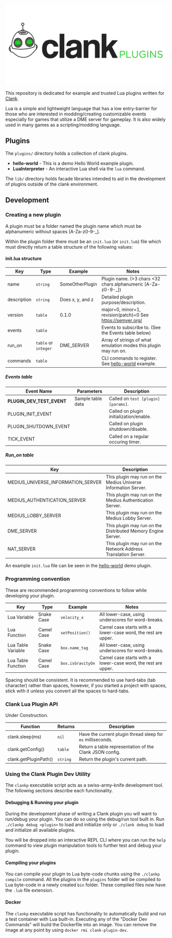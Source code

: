 ![Clank Plugins Logo](clank-plugins-logo.png)

This repository is dedicated for example and trusted Lua plugins written for [Clank](https://github.com/hashsploit/clank).

Lua is a simple and lightweight language that has a low entry-barrier for those who are interested in modding/creating customizable events especially for games that utilize a DME server for gameplay.
It is also widely used in many games as a scripting/modding language.

## Plugins

The `plugins/` directory holds a collection of clank plugins.

- **hello-world** - This is a demo Hello World example plugin.
- **LuaInterpreter** - An interactive Lua shell via the `lua` command.

The `lib/` directory holds facade libraries intended to aid in the development of plugins outside of the clank environment.

## Development

### Creating a new plugin
A plugin must be a folder named the plugin name which must be alphanumeric without spaces [A-Za-z0-9-_].

Within the plugin folder there must be an `init.lua` (or `init.lub`) file which must directly return a table structure
of the following values:

#### init.lua structure
| Key             | Type                 | Example            | Notes                                                            |
|-----------------|----------------------|--------------------|------------------------------------------------------------------|
| name            | `string`             | SomeOtherPlugin    | Plugin name. (>3 chars <32 chars alphanumeric [A-Za-z0-9-_])     |
| description     | `string`             | Does x, y, and z   | Detailed plugin purpose/description.                             |
| version         | `table`              | 0.1.0              | major=0, minor=1, revision(patch)=0 See https://semver.org/      |
| events          | `table`              |                    | Events to subscribe to. (See the Events table below)             |
| run_on          | `table` or `integer` | DME_SERVER         | Array of strings of what emulation modes this plugin may run on. |
| commands        | `table`              |                    | CLI commands to register. See [hello-world](plugins/hello-world/init.lua) example.|

##### Events table
| Event Name                | Parameters            | Description                                           |
|---------------------------|-----------------------|-------------------------------------------------------|
| **PLUGIN_DEV_TEST_EVENT** | Sample table data     | Called on `test [plugin] [params]`.                   |
| PLUGIN_INIT_EVENT         |                       | Called on plugin initialization/enable.               |
| PLUGIN_SHUTDOWN_EVENT     |                       | Called on plugin shutdown/disable.                    |
| TICK_EVENT                |                       | Called on a regular occuring timer.                   |

##### Run_on table
| Key                                | Description                                                           |
|------------------------------------|-----------------------------------------------------------------------|
| MEDIUS_UNIVERSE_INFORMATION_SERVER | This plugin may run on the Medius Universe Information Server.        |
| MEDIUS_AUTHENTICATION_SERVER       | This plugin may run on the Medius Authentication Server.              |
| MEDIUS_LOBBY_SERVER                | This plugin may run on the Medius Lobby Server.                       |
| DME_SERVER                         | This plugin may run on the Distributed Memory Engine Server.          |
| NAT_SERVER                         | This plugin may run on the Network Address Translation Server.        |


An example `init.lua` file can be seen in the [hello-world](plugins/hello-world/init.lua) demo plugin.

### Programming convention
These are recommended programming conventions to follow while developing your plugin.

| Key                | Type       | Example            | Notes                                                         |
|--------------------|------------|--------------------|---------------------------------------------------------------|
| Lua Variable       | Snake Case | `velocity_x`       | All lower-case, using underscores for word-breaks.            |
| Lua Function       | Camel Case | `setPosition()`    | Camel case starts with a lower-case word, the rest are upper. |
| Lua Table Variable | Snake Case | `box.name_tag`     | All lower-case, using underscores for word-breaks.            |
| Lua Table Function | Camel Case | `box.isGravityOn`  | Camel case starts with a lower-case word, the rest are upper. |

Spacing should be consistent. It is recommended to use hard-tabs (tab character) rather than spaces, however, if you started
a project with spaces, stick with it unless you convert all the spaces to hard-tabs.

### Clank Lua Plugin API
Under Construction.

| Function                           | Returns  | Description                                                           |
|------------------------------------|----------|-----------------------------------------------------------------------|
| clank.sleep(ms)                    | `nil`    | Have the current plugin thread sleep for `ms` milliseconds.           |
| clank.getConfig()                  | `table`  | Return a table representation of the Clank JSON config.               |
| clank.getPluginPath()              | `string` | Return the plugin's current path.                                     |


### Using the Clank Plugin Dev Utility
The `clankp` executable script acts as a swiss-army-knife development tool. The following sections describe each functionality.

#### Debugging & Running your plugin
During the development phase of writing a Clank plugin you will want to run/debug your plugin.
You can do so using the debug/run tool built in. Run `./clankp debug <plugin>` to load and initialize <plugin> only or `./clank debug` to load and initialize all available plugins.

You will be dropped into an interactive REPL CLI where you can run the `help` command to view plugin manipulation tools to further test and debug your plugin.

#### Compiling your plugins
You can compile your plugin to Lua byte-code chunks using the `./clankp compile` command.
All the plugins in the `plugins` folder will be compiled to Lua byte-code in a newly created `bin` folder.
These compiled files now have the `.lub` file extension.

#### Docker
The `clankp` executable script has functionality to automatically build and run a test container with Lua built-in.
Executing any of the "Docker Dev Commands" will build the Dockerfile into an image.
You can remove the image at any point by using `docker rmi clank-plugin-dev`.

